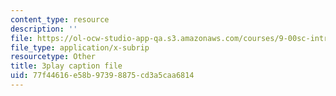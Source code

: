 ```yaml
---
content_type: resource
description: ''
file: https://ol-ocw-studio-app-qa.s3.amazonaws.com/courses/9-00sc-introduction-to-psychology-fall-2011/77f44616e58b97398875cd3a5caa6814_SBrCPDC21f4.srt
file_type: application/x-subrip
resourcetype: Other
title: 3play caption file
uid: 77f44616-e58b-9739-8875-cd3a5caa6814
---
```

